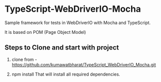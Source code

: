 # TypeScript-WebDriverIO-Mocha

Sample framework for tests in WebDriverIO with Mocha and TypeScript.

It is based on POM (Page Object Model)

## Steps to Clone and start with project

1. clone from - https://github.com/kumawatbharat/TypeScript_WebDriverIO_Mocha.git

2. npm install
   That will install all required dependencies.
